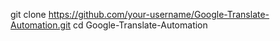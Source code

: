 git clone https://github.com/your-username/Google-Translate-Automation.git
cd Google-Translate-Automation
